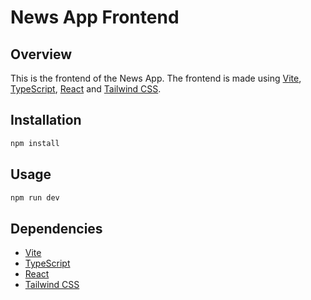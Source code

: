 # News App Frontend

## Overview

This is the frontend of the News App. The frontend is made using [Vite](https://vitejs.dev/), [TypeScript](https://www.typescriptlang.org/), [React](https://reactjs.org/) and [Tailwind CSS](https://tailwindcss.com/).

## Installation

```bash
npm install
```

## Usage

```bash
npm run dev
```

## Dependencies

- [Vite](https://vitejs.dev/)
- [TypeScript](https://www.typescriptlang.org/)
- [React](https://reactjs.org/)
- [Tailwind CSS](https://tailwindcss.com/)
